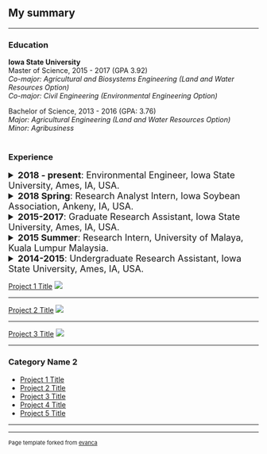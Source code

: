 ## My summary

---

### Education
__Iowa State University__ <br>
Master of Science, 2015 - 2017 (GPA 3.92) <br>
_Co-major: Agricultural and Biosystems Engineering (Land and Water Resources Option) <br>
Co-major: Civil Engineering (Environmental Engineering Option)_ <br> 

Bachelor of Science, 2013 - 2016 (GPA: 3.76) <br>
_Major: Agricultural Engineering (Land and Water Resources Option) <br>
Minor: Agribusiness_ <br> <br>

### Experience
<details>
  <summary style="font-size: 18px;"><strong>2018 - present</strong>: Environmental Engineer, Iowa State University, Ames, IA, USA.</summary>

- Provide consulting services to address environmental issues using practical, cost-effective approaches <br>
  - Collect water quantity/quality and topographic data <br>
  - Model pollutant transport to calculate waste load allocations (TMDLs) <br>
- Develop and demonstrate innovative water management/remediation technologies to improve performance and reduce cost <br>
  - Prepare research proposals for funding to execute ideas and deliver results <br>
  - Collaborate with multi-disciplinary peers to address higher-level issues <br>
- Install, maintain, and operate water monitoring stations and sensors <br>
- Prepare work plans and SOPs to ensure high quality and consistent work <br>
- Automate data management and analysis to improve efficiency <br>
- Conduct engineering cost analysis to examine and improve cost-efficiency <br>
- Develop watershed management plans, reports, and refereed articles <br>
- Support OSHA compliance training to ensure safe work environments <br>
- Manage and forecast expenses to track and allocate project resources <br>
- Mentor and train new employees for career progression
</details>

<details>
  <summary style="font-size: 18px;"><strong>2018 Spring</strong>: Research Analyst Intern, Iowa Soybean Association, Ankeny, IA, USA.</summary>

- Used H&H models to estimate nitrogen loading and reduction across Iowa <br>
  - Computed surface/subsurface nitrogen loads in tile-drained landscapes <br>
  - Computed flows and nitrogen load reductions of bioreactors 
</details>

<details>
  <summary style="font-size: 18px;"><strong>2015-2017</strong>: Graduate Research Assistant, Iowa State University, Ames, IA, USA.</summary>

- Led the design process to develop electrically stimulated denitrification bioreactors, and successfully demonstrated improved bioreactor performance in feasibilities studies <br>
  - Developed engineering drawings of the finalized bioreactor design for peer-reviewed publication <br>
  - Responsible for daily operation, maintenance, and sampling of bioreactors <br>
  - Performed data management, analysis, and interpretation of research data <br>
  - Conducted techno-economic analysis to evaluate the cost feasibility of modified bioreactors compared to conventional bioreactors <br>
 
</details>

<details>
  <summary style="font-size: 18px;"><strong>2015 Summer</strong>: Research Intern, University of Malaya, Kuala Lumpur Malaysia.</summary>

- Assisted a research study to investigate the efficiency of enhanced biological phosphorus removal (EBPR) process in municipal wastewater treatment under tropical-temperature conditions <br>
  - Performed routine maintenance, sampling, and chemical analyses on sequencing batch bioreactors <br>
  - Produced a literature review report on extended aeration wastewater treatments systems <br>
</details>

<details>
  <summary style="font-size: 18px;"><strong>2014-2015</strong>: Undergraduate Research Assistant, Iowa State University, Ames, IA, USA.</summary>

- Assisted studies on water and soil quality research
  - Supported field construction, maintenance, and sampling for field-scale denitrification bioreactors at the research demonstration site
  - Performed water sampling and maintenance for lab-scale denitrification bioreactors
  - Performed soil/water sampling in corn-soybean research plots receiving poultry manure
- Conducted chemical, biological, and physical analyses of soil/water samples in the laboratory
- Developed engineering drawings of bioreactors for peer-reviewed publication
</details>






[Project 1 Title](/sample_page)
<img src="images/dummy_thumbnail.jpg?raw=true"/>

---
[Project 2 Title](/pdf/sample_presentation.pdf)
<img src="images/dummy_thumbnail.jpg?raw=true"/>

---
[Project 3 Title](http://example.com/)
<img src="images/dummy_thumbnail.jpg?raw=true"/>

---

### Category Name 2

- [Project 1 Title](http://example.com/)
- [Project 2 Title](http://example.com/)
- [Project 3 Title](http://example.com/)
- [Project 4 Title](http://example.com/)
- [Project 5 Title](http://example.com/)

---




---
<p style="font-size:11px">Page template forked from <a href="https://github.com/evanca/quick-portfolio">evanca</a></p>
<!-- Remove above link if you don't want to attibute -->

